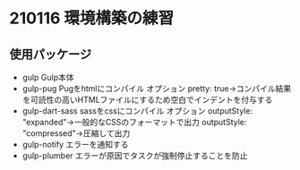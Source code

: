 # 210116 環境構築の練習

## 使用パッケージ
- gulp
Gulp本体
- gulp-pug
Pugをhtmlにコンパイル
オプション
pretty: true→コンパイル結果を可読性の高いHTMLファイルにするため空白でインデントを付与する
- gulp-dart-sass
sassをcssにコンパイル
オプション
outputStyle: "expanded"→一般的なCSSのフォーマットで出力
outputStyle: "compressed"→圧縮して出力
- gulp-notify
エラーを通知する
- gulp-plumber
エラーが原因でタスクが強制停止することを防止